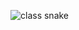 ![class snake](https://user-images.githubusercontent.com/101017041/159169659-aa4d8127-d4de-40f7-8658-373b43dbd06c.png)
